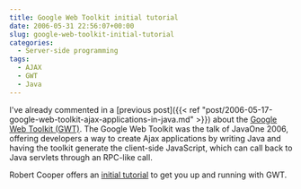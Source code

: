 ```yaml
---
title: Google Web Toolkit initial tutorial
date: 2006-05-31 22:56:07+00:00
slug: google-web-toolkit-initial-tutorial
categories:
  - Server-side programming
tags:
  - AJAX
  - GWT
  - Java
---
```


I've already commented in a [previous post]({{< ref "post/2006-05-17-google-web-toolkit-ajax-applications-in-java.md" >}}) about the [Google Web Toolkit (GWT)](http://www.gwtproject.org/). The Google Web Toolkit was the talk of JavaOne 2006, offering developers a way to create Ajax applications by writing Java and having the toolkit generate the client-side JavaScript, which can call back to Java servlets through an RPC-like call.

Robert Cooper offers an [initial tutorial](http://www.onjava.com/pub/a/onjava/2006/05/31/working-with-google-web-toolkit.html) to get you up and running with GWT.

